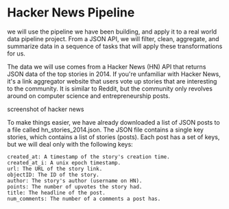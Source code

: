 # Hacker News Pipeline

we will use the pipeline we have been building, and apply it to a real world data pipeline project. From a JSON API, we will filter, clean, aggregate, and summarize data in a sequence of tasks that will apply these transformations for us.

The data we will use comes from a Hacker News (HN) API that returns JSON data of the top stories in 2014. If you're unfamiliar with Hacker News, it's a link aggregator website that users vote up stories that are interesting to the community. It is similar to Reddit, but the community only revolves around on computer science and entrepreneurship posts.

screenshot of hacker news

To make things easier, we have already downloaded a list of JSON posts to a file called hn_stories_2014.json. The JSON file contains a single key stories, which contains a list of stories (posts). Each post has a set of keys, but we will deal only with the following keys:

    created_at: A timestamp of the story's creation time.
    created_at_i: A unix epoch timestamp.
    url: The URL of the story link.
    objectID: The ID of the story.
    author: The story's author (username on HN).
    points: The number of upvotes the story had.
    title: The headline of the post.
    num_comments: The number of a comments a post has.
